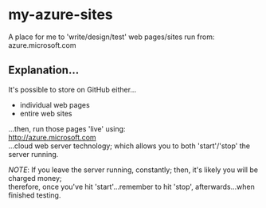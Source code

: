 # my-azure-sites
A place for me to 'write/design/test' web pages/sites run from: azure.microsoft.com

## Explanation...

It's possible to store on GitHub either...

- individual web pages
- entire web sites

...then, run those pages 'live' using:  
http://azure.microsoft.com  
...cloud web server technology;  which allows you to both 'start'/'stop' the server running.  

*NOTE*: If you leave the server running, constantly; then, it's likely you will be charged money;   
therefore, once you've hit 'start'...remember to hit 'stop', afterwards...when finished testing. 


